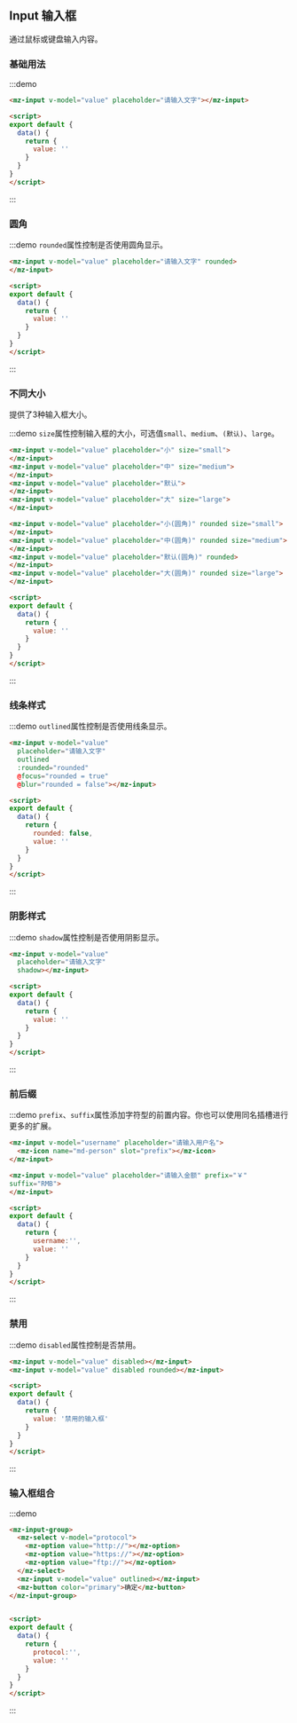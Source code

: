 ## Input 输入框

通过鼠标或键盘输入内容。

### 基础用法
:::demo
```html
<mz-input v-model="value" placeholder="请输入文字"></mz-input>

<script>
export default {
  data() {
    return {
      value: ''
    }
  }
}
</script>
```
:::


### 圆角
:::demo `rounded`属性控制是否使用圆角显示。
```html
<mz-input v-model="value" placeholder="请输入文字" rounded>
</mz-input>

<script>
export default {
  data() {
    return {
      value: ''
    }
  }
}
</script>
```
:::

### 不同大小

提供了3种输入框大小。

:::demo `size`属性控制输入框的大小，可选值`small`、`medium`、`(默认)`、`large`。
```html
<mz-input v-model="value" placeholder="小" size="small">
</mz-input>
<mz-input v-model="value" placeholder="中" size="medium">
</mz-input>
<mz-input v-model="value" placeholder="默认">
</mz-input>
<mz-input v-model="value" placeholder="大" size="large">
</mz-input>

<mz-input v-model="value" placeholder="小(圆角)" rounded size="small">
</mz-input>
<mz-input v-model="value" placeholder="中(圆角)" rounded size="medium">
</mz-input>
<mz-input v-model="value" placeholder="默认(圆角)" rounded>
</mz-input>
<mz-input v-model="value" placeholder="大(圆角)" rounded size="large">
</mz-input>

<script>
export default {
  data() {
    return {
      value: ''
    }
  }
}
</script>
```
:::

### 线条样式
:::demo `outlined`属性控制是否使用线条显示。
```html
<mz-input v-model="value"
  placeholder="请输入文字"
  outlined
  :rounded="rounded"
  @focus="rounded = true"
  @blur="rounded = false"></mz-input>

<script>
export default {
  data() {
    return {
      rounded: false,
      value: ''
    }
  }
}
</script>
```
:::

### 阴影样式
:::demo `shadow`属性控制是否使用阴影显示。
```html
<mz-input v-model="value"
  placeholder="请输入文字"
  shadow></mz-input>

<script>
export default {
  data() {
    return {
      value: ''
    }
  }
}
</script>
```
:::

### 前后缀
:::demo `prefix`、`suffix`属性添加字符型的前置内容。你也可以使用同名插槽进行更多的扩展。
```html
<mz-input v-model="username" placeholder="请输入用户名">
  <mz-icon name="md-person" slot="prefix"></mz-icon>
</mz-input>

<mz-input v-model="value" placeholder="请输入金额" prefix="￥"
suffix="RMB">
</mz-input>

<script>
export default {
  data() {
    return {
      username:'',
      value: ''
    }
  }
}
</script>
```
:::


### 禁用
:::demo `disabled`属性控制是否禁用。
```html
<mz-input v-model="value" disabled></mz-input>
<mz-input v-model="value" disabled rounded></mz-input>

<script>
export default {
  data() {
    return {
      value: '禁用的输入框'
    }
  }
}
</script>
```
:::

### 输入框组合

:::demo
```html
<mz-input-group>  
  <mz-select v-model="protocol">
    <mz-option value="http://"></mz-option>
    <mz-option value="https://"></mz-option>
    <mz-option value="ftp://"></mz-option>
  </mz-select>
  <mz-input v-model="value" outlined></mz-input> 
  <mz-button color="primary">确定</mz-button>
</mz-input-group>


<script>
export default {
  data() {
    return {
      protocol:'',
      value: ''
    }
  }
}
</script>
```
:::